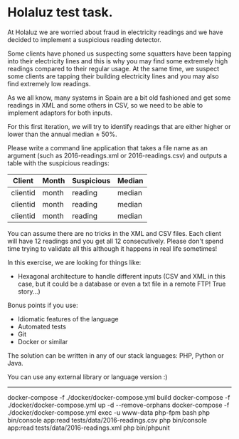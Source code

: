 # Holaluz test task.

At Holaluz we are worried about fraud in electricity readings and we have decided to implement a suspicious reading detector. 

Some clients have phoned us suspecting some squatters have been tapping into their electricity lines and this is why you may find some extremely high readings compared to their regular usage.
At the same time, we suspect some clients are tapping their building electricity lines and you may also find extremely low readings.

As we all know, many systems in Spain are a bit old fashioned and get some readings in XML and some others in CSV, so we need to be able to implement adaptors for both inputs.

For this first iteration, we will try to identify readings that are either higher or lower than the annual median ± 50%.

Please write a command line application that takes a file name as an argument (such as 2016-readings.xml or 2016-readings.csv) and outputs a table with the suspicious readings:

| Client     | Month   | Suspicious | Median   |
|------------|---------|------------|----------|
| clientid   | month   | reading    | median   |
| clientid   | month   | reading    | median   |
| clientid   | month   | reading    | median   |

You can assume there are no tricks in the XML and CSV files. Each client will have 12 readings and you get all 12 consecutively. Please don't spend time trying to validate all this although it happens in real life sometimes!

In this exercise, we are looking for things like:

   - Hexagonal architecture to handle different inputs (CSV and XML in this case, but it could be a database or even a txt file in a remote FTP! True story...)

 Bonus points if you use:
   - Idiomatic features of the language
   - Automated tests
   - Git
   - Docker or similar

The solution can be written in any of our stack languages: PHP, Python or Java.

You can use any external library or language version :)

---

docker-compose -f ./docker/docker-compose.yml build
docker-compose -f ./docker/docker-compose.yml up -d --remove-orphans
docker-compose -f ./docker/docker-compose.yml exec -u www-data php-fpm bash
php bin/console app:read tests/data/2016-readings.csv
php bin/console app:read tests/data/2016-readings.xml 
php bin/phpunit
